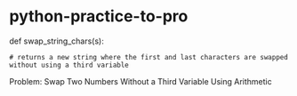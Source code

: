 # python-practice-to-pro

def swap_string_chars(s):
    
    # returns a new string where the first and last characters are swapped without using a third variable


Problem: Swap Two Numbers Without a Third Variable Using Arithmetic